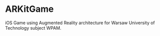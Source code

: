 # ARKitGame

iOS Game using Augmented Reality architecture for Warsaw University of Technology subject WPAM.
